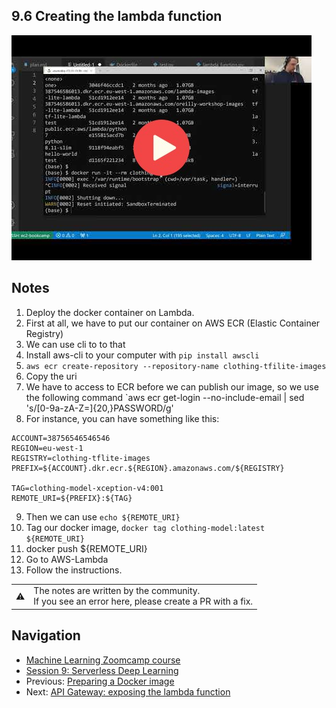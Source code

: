 
## 9.6 Creating the lambda function

<a href="https://www.youtube.com/watch?v=kBch5oD5BkY&list=PL3MmuxUbc_hIhxl5Ji8t4O6lPAOpHaCLR"><img src="images/thumbnail-9-06.jpg"></a>
 




## Notes

1. Deploy the docker container on Lambda.
2. First at all, we have to put our container on AWS ECR (Elastic Container Registry)
3. We can use cli to to that
4. Install aws-cli to your computer with `pip install awscli`
5. `aws ecr create-repository --repository-name clothing-tfilite-images`
6. Copy the uri
7. We have to access to ECR before we can publish our image, so we use the following command `aws ecr get-login --no-include-email | sed 's/[0-9a-zA-Z=]\{20,}PASSWORD/g'
8. For instance, you can have something like this:
```
ACCOUNT=38756546546546
REGION=eu-west-1
REGISTRY=clothing-tflite-images
PREFIX=${ACCOUNT}.dkr.ecr.${REGION}.amazonaws.com/${REGISTRY}

TAG=clothing-model-xception-v4:001
REMOTE_URI=${PREFIX}:${TAG}
```
9. Then we can use `echo ${REMOTE_URI}`
10. Tag our docker image, `docker tag clothing-model:latest ${REMOTE_URI}`
11. docker push ${REMOTE_URI}
12. Go to AWS-Lambda
13. Follow the instructions.
<table>
   <tr>
      <td>⚠️</td>
      <td>
         The notes are written by the community. <br>
         If you see an error here, please create a PR with a fix.
      </td>
   </tr>
</table>


## Navigation

* [Machine Learning Zoomcamp course](../)
* [Session 9: Serverless Deep Learning](./)
* Previous: [Preparing a Docker image](05-docker-image.md)
* Next: [API Gateway: exposing the lambda function](07-api-gateway.md)